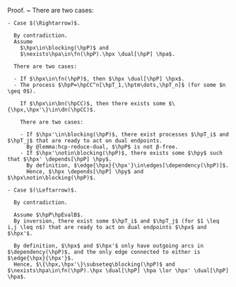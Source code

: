 Proof.
  ~ There are two cases:

    - Case $(\Rightarrow)$.

      By contradiction.
      Assume
        $\hpx\in\blocking(\hpP)$ and
        $\nexists\hpa\in\fn(\hpP).\hpx \dual[\hpP] \hpa$.

      There are two cases:

      - If $\hpx\in\fn(\hpP)$, then $\hpx \dual[\hpP] \hpx$.
      - The process $\hpP=\hpCC^n[\hpT_1,\hptm\dots,\hpT_n]$ (for some $n \geq 0$).

        If $\hpx\in\bn(\hpCC)$, then there exists some $\{\hpx,\hpx'\}\in\dn(\hpCC)$.

        There are two cases:

        - If $\hpx'\in\blocking(\hpP)$, there exist processes $\hpT_i$ and $\hpT_j$ that are ready to act on dual endpoints.
          By @lemma:hcp-reduce-dual, $\hpP$ is not β-free.
        - If $\hpx'\notin\blocking(\hpP)$, there exists some $\hpy$ such that $\hpx' \depends[\hpP] \hpy$.
          By definition, $\edge{\hpx}{\hpx'}\in\edges[\dependency(\hpP)]$.
          Hence, $\hpx \depends[\hpP] \hpy$ and $\hpx\notin\blocking(\hpP)$.

    - Case $(\Leftarrow)$.

      By contradiction.

      Assume $\hpP\hpEvalB$.
      By inversion, there exist some $\hpT_i$ and $\hpT_j$ (for $1 \leq i,j \leq n$) that are ready to act on dual endpoints $\hpx$ and $\hpx'$.

      By definition, $\hpx$ and $\hpx'$ only have outgoing arcs in $\dependency(\hpP)$, and the only edge connected to either is $\edge{\hpx}{\hpx'}$.
      Hence, $\{\hpx,\hpx'\}\subseteq\blocking(\hpP)$ and $\nexists\hpa\in\fn(\hpP).\hpx \dual[\hpP] \hpa \lor \hpx' \dual[\hpP] \hpa$.
